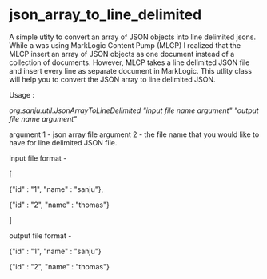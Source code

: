 # json_array_to_line_delimited

A simple utity to convert an array of JSON objects into line delimited jsons. While a was using MarkLogic Content Pump (MLCP) I realized that the MLCP insert an array of JSON objects as one document instead of a collection of documents. However, MLCP takes a line delimited JSON file and insert every line as separate document in MarkLogic. This utlity class will help you to convert the JSON array to line delimited JSON.

Usage : 

*org.sanju.util.JsonArrayToLineDelimited "input file name argument" "output file name argument"*

argument 1 - json array file
argument 2 - the file name that you would like to have for line delimited JSON file.

input file format - 

[

  {"id" : "1", "name" : "sanju"}, 
  
  {"id" : "2", "name" : "thomas"}
  
]
 
output file format - 

{"id" : "1", "name" : "sanju"}

{"id" : "2", "name" : "thomas"}
